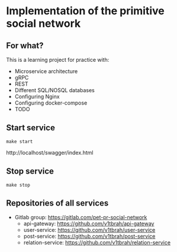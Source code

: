 # Implementation of the primitive social network

## For what?
This is a learning project for practice with:
* Microservice architecture
* gRPC
* REST
* Different SQL/NOSQL databases
* Configuring Nginx
* Configuring docker-compose
* TODO

## Start service
`make start`

http://localhost/swagger/index.html

## Stop service
`make stop`

## Repositories of all services
* Gitlab group: https://gitlab.com/pet-pr-social-network
  * api-gateway: https://github.com/v1tbrah/api-gateway
  * user-service: https://github.com/v1tbrah/user-service
  * post-service: https://github.com/v1tbrah/post-service
  * relation-service: https://github.com/v1tbrah/relation-service
